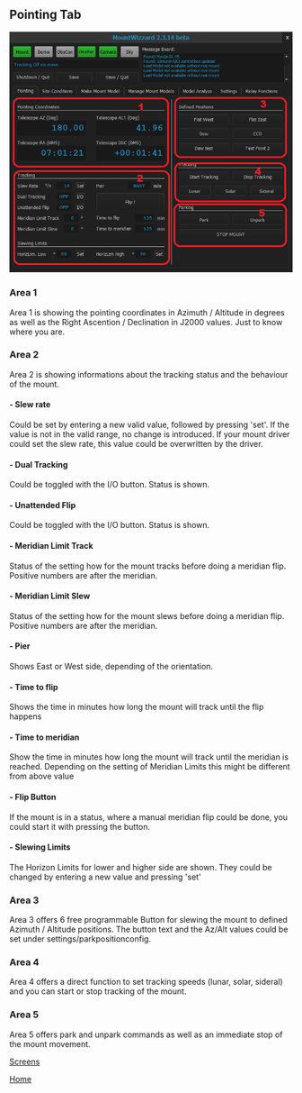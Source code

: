 ## Pointing Tab

<img src="../pics/tab_pointing.png"/>

### Area 1
Area 1 is showing the pointing coordinates in Azimuth / Altitude in degrees as well as the Right Ascention / Declination in J2000 values.
Just to know where you are.

### Area 2
Area 2 is showing informations about the tracking status and the behaviour of the mount.
#### - Slew rate
Could be set by entering a new valid value, followed by pressing 'set'. If the value is not in the valid range, no change is
introduced. If your mount driver could set the slew rate, this value could be overwritten by the driver.
#### - Dual Tracking
Could be toggled with the I/O button. Status is shown.
#### - Unattended Flip
Could be toggled with the I/O button. Status is shown.
#### - Meridian Limit Track
Status of the setting how for the mount tracks before doing a meridian flip. Positive numbers are after the meridian.
#### - Meridian Limit Slew
Status of the setting how for the mount slews before doing a meridian flip. Positive numbers are after the meridian.
#### - Pier
Shows East or West side, depending of the orientation.
#### - Time to flip
Shows the time in minutes how long the mount will track until the flip happens
#### - Time to meridian
Show the time in minutes how long the mount will track until the meridian is reached. Depending on the setting of Meridian Limits this
might be different from above value
#### - Flip Button
If the mount is in a status, where a manual meridian flip could be done, you could start it with pressing the button.
#### - Slewing Limits
The Horizon Limits for lower and higher side are shown. They could be changed by entering a new value and pressing 'set'

### Area 3
Area 3 offers 6 free programmable Button for slewing the mount to defined Azimuth / Altitude positions. The button text and the Az/Alt
values could be set under settings/parkpositionconfig.

### Area 4
Area 4 offers a direct function to set tracking speeds (lunar, solar, sideral) and you can start or stop tracking of the mount.

### Area 5
Area 5 offers park and unpark commands as well as an immediate stop of the mount movement.

[Screens](11start00.md)

[Home](00home.md)